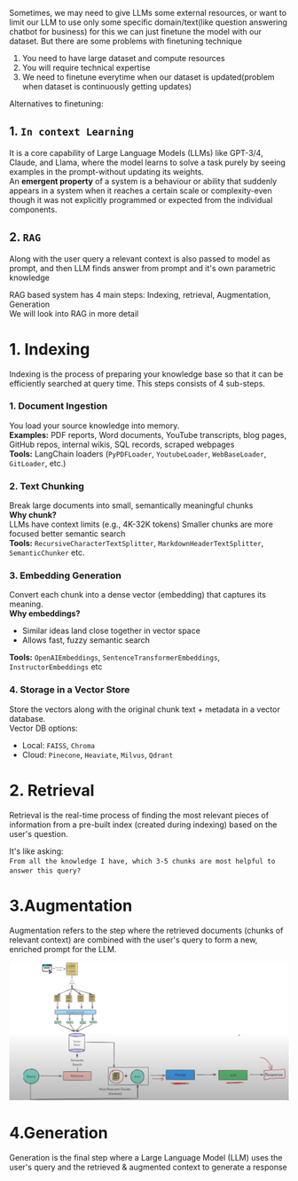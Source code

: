 Sometimes, we may need to give LLMs some external resources, or want to limit our LLM to use only some specific domain/text(like question answering chatbot for business) for this we can just finetune the model with our dataset. 
But there are some problems with finetuning technique
1. You need to have large dataset and compute resources
2. You will require technical expertise
3. We need to finetune everytime when our dataset is updated(problem when dataset is continuously getting updates)


Alternatives to finetuning:
## 1. **`In context Learning`**
 It is a core capability of Large Language Models (LLMs) like GPT-3/4, Claude, and Llama, where the model learns to solve a task purely by seeing examples in the prompt-without updating its weights.   
An **emergent property** of a system is a behaviour or ability that suddenly appears in a system when it reaches a certain scale or complexity-even though it was not explicitly programmed or expected from the individual components.
## 2. **`RAG`** 
Along with the user query a relevant context is also passed to model as prompt, and then LLM finds answer from prompt and it's own parametric knowledge  

RAG based system has 4 main steps: Indexing, retrieval, Augmentation, Generation   
We will look into RAG in more detail
# 1. Indexing 
Indexing is the process of preparing your knowledge base so that it can be efficiently searched at query time. This steps consists of 4 sub-steps.
### 1. Document Ingestion 
You load your source knowledge into memory.  
**Examples:** PDF reports, Word documents, YouTube transcripts, blog pages, GitHub repos, internal wikis, SQL records, scraped webpages  
**Tools:** LangChain loaders (`PyPDFLoader`, `YoutubeLoader`, `WebBaseLoader`, `GitLoader`, etc.)

### 2. Text Chunking
Break large documents into small, semantically meaningful chunks  
**Why chunk?**  
LLMs have context limits (e.g., 4K-32K tokens)
Smaller chunks are more focused better semantic search  
**Tools:** `RecursiveCharacterTextSplitter`, `MarkdownHeaderTextSplitter`, `SemanticChunker` etc.

### 3. Embedding Generation
Convert each chunk into a dense vector (embedding) that captures its meaning.  
**Why embeddings?**  
- Similar ideas land close together in vector space
- Allows fast, fuzzy semantic search  

**Tools:**
`OpenAIEmbeddings`, `SentenceTransformerEmbeddings`, `InstructorEmbeddings` etc

### 4. Storage in a Vector Store
Store the vectors along with the original chunk text + metadata in a
vector database.  
Vector DB options:
- Local: `FAISS`, `Chroma`
- Cloud: `Pinecone`, `Heaviate`, `Milvus`, `Qdrant`

# 2. Retrieval 
Retrieval is the real-time process of finding the most relevant pieces of information from a pre-built index (created during indexing) based on the user's question.

It's like asking:  
`From all the knowledge I have, which 3-5 chunks are most helpful to answer this query?`

# 3.Augmentation 
Augmentation refers to the step where the retrieved documents (chunks of relevant context) are combined with the user's query to form a new, enriched prompt for the LLM.

![alt text](image.png)
# 4.Generation 
Generation is the final step where a Large Language Model (LLM) uses the user's query and the retrieved & augmented context to generate a response